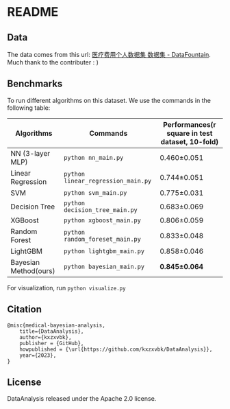 # README

## Data

The data comes from this url: [医疗费用个人数据集 数据集 - DataFountain](https://www.datafountain.cn/datasets/31). Much thank to the contributer : )

## Benchmarks

To run different algorithms on this dataset. We use the commands in the following table:

| Algorithms            | Commands                           | Performances(r square in test dataset, 10-fold) |
| --------------------- | ---------------------------------- | ----------------------------------------------- |
| NN (3-layer MLP)      | `python nn_main.py`                | 0.460±0.051                                     |
| Linear Regression     | `python linear_regression_main.py` | 0.744±0.051                                     |
| SVM                   | `python svm_main.py`               | 0.775±0.031                                     |
| Decision Tree         | `python decision_tree_main.py`     | 0.683±0.069                                     |
| XGBoost               | `python xgboost_main.py`           | 0.806±0.059                                     |
| Random Forest         | `python random_foreset_main.py`    | 0.833±0.048                                     |
| LightGBM              | `python lightgbm_main.py`          | 0.858±0.046                                     |
| Bayesian Method(ours) | `python bayesian_main.py`          | **0.845±0.064**                                 |

For visualization, run `python visualize.py`

## Citation

```
@misc{medical-bayesian-analysis,
    title={DataAnalysis},
    author={kxzxvbk},
    publisher = {GitHub},
    howpublished = {\url{https://github.com/kxzxvbk/DataAnalysis}},
    year={2023},
}
```

## License

DataAnalysis released under the Apache 2.0 license.